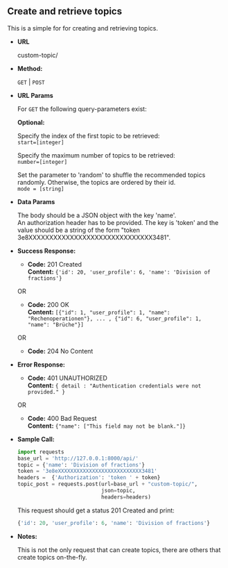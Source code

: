 **Create and retrieve topics**
----
  This is a simple for for creating and retrieving topics. 
* **URL**

  custom-topic/

* **Method:**

  `GET` | `POST` 
  
*  **URL Params**

   For `GET` the following query-parameters exist: 

   **Optional:** <br>
   
    Specify the index of the first topic to be retrieved: <br>
    `start=[integer]` 
       
    Specify the maximum number of topics to be retrieved:  <br>
    `number=[integer]` 
    
    Set the parameter to 'random' to shuffle the recommended topics randomly. Otherwise, the topics are 
    ordered by their id. <br> 
    `mode = [string]`

* **Data Params**

    The body should be a JSON object with the key 'name'. <br> An authorization header has to be provided. The key is 'token' 
    and the value should be a string of the form "token 3e8XXXXXXXXXXXXXXXXXXXXXXXXXXXXXX3481". 
    
* **Success Response:**

  * **Code:** 201 Created <br />
    **Content:** `{'id': 20, 'user_profile': 6, 'name': 'Division of fractions'}`
    
  OR  
   
  * **Code:** 200 OK <br />
    **Content:** `[{"id": 1, "user_profile": 1, "name": "Rechenoperationen"}, ... , {"id": 6, "user_profile": 1, 
                 "name": "Brüche"}]`
                 
  OR
  
  * **Code:** 204 No Content <br />
 
* **Error Response:**

  * **Code:** 401 UNAUTHORIZED <br />
    **Content:** `{ detail : "Authentication credentials were not provided." }`

  OR

  * **Code:** 400 Bad Request <br />
    **Content:** `{"name": ["This field may not be blank."]}`

* **Sample Call:**

    ```python
    import requests
    base_url = 'http://127.0.0.1:8000/api/'
    topic = {'name': 'Division of fractions'}
    token = '3e8eXXXXXXXXXXXXXXXXXXXXXXXXXXX3481'
    headers =  {'Authorization': 'token ' + token}
    topic_post = requests.post(url=base_url + "custom-topic/", 
                               json=topic, 
                               headers=headers)
     ``` 
     
     This request should get a status 201 Created and print:
     ```python
     {'id': 20, 'user_profile': 6, 'name': 'Division of fractions'}
     ```
    
* **Notes:**

    This is not the only request that can create topics, there are others that create topics on-the-fly.
